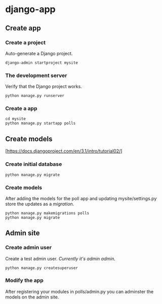 # django-app

## Create app

### Create a project

Auto-generate a Django project.

```console
django-admin startproject mysite
```

### The development server

Verify that the Django project works.

```console
python manage.py runserver
```

### Create a app

```console
cd mysite
python manage.py startapp polls
```

## Create models

[https://docs.djangoproject.com/en/3.1/intro/tutorial02/]

### Create initial database

```console
python manage.py migrate
```

### Create models

After adding the models for the poll app and updating mysite/settings.py store
the updates as a *migration*.

```console
python manage.py makemigrations polls
python manage.py migrate
```

## Admin site

### Create admin user

Create a test admin user. *Currently it's admin admin.*

```console
python manage.py createsuperuser
```

### Modify the app

After registering your modules in polls/admin.py you can adminster the models on the admin site.
